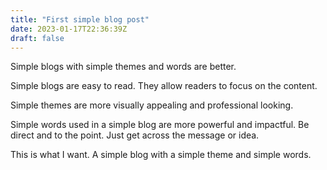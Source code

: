 ```yaml
---
title: "First simple blog post"
date: 2023-01-17T22:36:39Z
draft: false
---
```


Simple blogs with simple themes and words are better.

Simple blogs are easy to read. They allow readers to focus on the content.

Simple themes are more visually appealing and professional looking.

Simple words used in a simple blog are more powerful and impactful. Be direct and to the point. Just get across the message or idea.

This is what I want. A simple blog with a simple theme and simple words.
